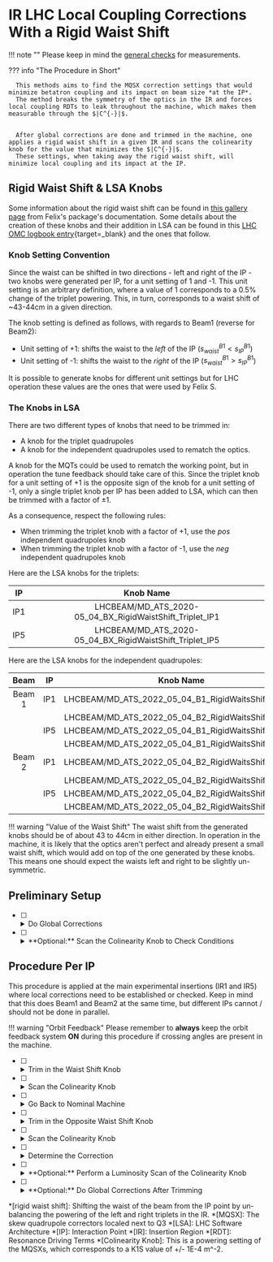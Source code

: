 # IR LHC Local Coupling Corrections With a Rigid Waist Shift

!!! note ""
    Please keep in mind the [general checks](general_checks.md) for measurements.

??? info "The Procedure in Short"

      This methods aims to find the MQSX correction settings that would minimize betatron coupling and its impact on beam size *at the IP*.
      The method breaks the symmetry of the optics in the IR and forces local coupling RDTs to leak throughout the machine, which makes them measurable through the $|C^{-}|$.


      After global corrections are done and trimmed in the machine, one applies a rigid waist shift in a given IR and scans the colinearity knob for the value that minimizes the $|C^{-}|$.
      These settings, when taking away the rigid waist shift, will minimize local coupling and its impact at the IP.

## Rigid Waist Shift & LSA Knobs

Some information about the rigid waist shift can be found in [this gallery page][rws_gallery] from Felix's package's documentation.
Some details about the creation of these knobs and their addition in LSA can be found in this [LHC OMC logbook entry](https://be-op-logbook.web.cern.ch/elogbook-server/GET/showEventInLogbook/3545713){target=_blank} and the ones that follow.

### Knob Setting Convention

Since the waist can be shifted in two directions - left and right of the IP - two knobs were generated per IP, for a unit setting of $1$ and -$1$.
This unit setting is an arbitrary definition, where a value of $1$ corresponds to a $0.5$% change of the triplet powering.
This, in turn, corresponds to  a waist shift of ~43-44cm in a given direction.

The knob setting is defined as follows, with regards to Beam1 (reverse for Beam2):

- Unit setting of +$1$: shifts the waist to the _left_ of the IP ($s_{waist}^{B1} < s_{IP}^{B1}$)
- Unit setting of -$1$: shifts the waist to the _right_ of the IP ($s_{waist}^{B1} > s_{IP}^{B1}$)

It is possible to generate knobs for different unit settings but for LHC operation these values are the ones that were used by Felix S.

### The Knobs in LSA

There are two different types of knobs that need to be trimmed in:

- A knob for the triplet quadrupoles
- A knob for the independent quadrupoles used to rematch the optics.

A knob for the MQTs could be used to rematch the working point, but in operation the tune feedback should take care of this.
Since the triplet knob for a unit setting of +$1$ is the opposite sign of the knob for a unit setting of -$1$, only a single triplet knob per IP has been added to LSA, which can then be trimmed with a factor of ±$1$.

As a consequence, respect the following rules:

 - When trimming the triplet knob with a factor of +$1$, use the *pos* independent quadrupoles knob
 - When trimming the triplet knob with a factor of -$1$, use the *neg* independent quadrupoles knob

Here are the LSA knobs for the triplets:
<!-- Triplet knobs table -->
|  IP   |                        Knob Name                         |
| :---: | :------------------------------------------------------: |
|  IP1  | LHCBEAM/MD_ATS_2020-05_04_BX_RigidWaistShift_Triplet_IP1 |
|  IP5  | LHCBEAM/MD_ATS_2020-05_04_BX_RigidWaistShift_Triplet_IP5 |
<!-- Triplet knobs table -->

Here are the LSA knobs for the independent quadrupoles:
<!-- Quadrupoles knobs table -->
|  Beam  |  IP   |                      Knob Name                      |
| :----: | :---: | :-------------------------------------------------: |
| Beam 1 |  IP1  | LHCBEAM/MD_ATS_2022_05_04_B1_RigidWaitsShift_IP1neg |
|        |       | LHCBEAM/MD_ATS_2022_05_04_B2_RigidWaitsShift_IP1pos |
|        |  IP5  | LHCBEAM/MD_ATS_2022_05_04_B1_RigidWaitsShift_IP5neg |
|        |       | LHCBEAM/MD_ATS_2022_05_04_B1_RigidWaitsShift_IP5pos |
| Beam 2 |  IP1  | LHCBEAM/MD_ATS_2022_05_04_B2_RigidWaitsShift_IP1neg |
|        |       | LHCBEAM/MD_ATS_2022_05_04_B2_RigidWaitsShift_IP1pos |
|        |  IP5  | LHCBEAM/MD_ATS_2022_05_04_B2_RigidWaitsShift_IP5neg |
|        |       | LHCBEAM/MD_ATS_2022_05_04_B2_RigidWaitsShift_IP5pos |
<!-- Quadrupoles knobs table -->

!!! warning "Value of the Waist Shift"
      The waist shift from the generated knobs should be of about 43 to 44cm in either direction.
      In operation in the machine, it is likely that the optics aren't perfect and already present a small waist shift, which would add on top of the one generated by these knobs.
      This means one should expect the waists left and right to be slightly un-symmetric.

## Preliminary Setup

- [ ] <details class="nodeco"><summary>Do Global Corrections</summary>
      <p> This procedure needs global corrections to be trimmed in the machine first, so optics and *global coupling* should be taken care of beforehand.
      </p></details>

- [ ] <details class="nodeco"><summary>**Optional:** Scan the Colinearity Knob to Check Conditions</summary>
      <p> If time allows, ideally we would scan the colinearity knob to ensure we see very small variations of the $|C^{-}|$.
      If strong variations are noticed, then the expected conditions for the procedure are not met: either the phase advance between left and right MQSXs is off, or the $\sqrt{\beta_x \beta_y}$ is significantly wrong at these elements.
      </p></details>

## Procedure Per IP

This procedure is applied at the main experimental insertions (IR1 and IR5) where local corrections need to be established or checked.
Keep in mind that this does Beam1 and Beam2 at the same time, but different IPs cannot / should not be done in parallel.

!!! warning "Orbit Feedback"
      Please remember to **always** keep the orbit feedback system **ON** during this procedure if crossing angles are present in the machine.

- [ ] <details class="nodeco"><summary>Trim in the Waist Shift Knob</summary>
      <p> Trim the prepared knob in the machine, for a certain direction (waist left/right of the IP).
      Remember that this affects both beams at the same time.
      </p></details>

- [ ] <details class="nodeco"><summary>Scan the Colinearity Knob</summary>
      <p> Trim the colinearity knob, about half a unit at a time.
      For each setting, do some kicks and measure the $|C^{-}|$.
      </p></details>

- [ ] <details class="nodeco"><summary>Go Back to Nominal Machine</summary>
      <p> Trim out the rigid waist shift, and ensure that no drift from nominal is observed.
      If needed, do another round of global corrections.
      </p></details>

- [ ] <details class="nodeco"><summary>Trim in the Opposite Waist Shift Knob</summary>
      <p> Trim the prepared knob in the machine, for the other direction (waist right/left of the IP).
      </p></details>

- [ ] <details class="nodeco"><summary>Scan the Colinearity Knob</summary>
      <p> Trim the colinearity knob, about half a unit at a time.
      For each setting, do some kicks and measure the $|C^{-}|$.
      </p></details>

- [ ] <details class="nodeco"><summary>Determine the Correction</summary>
      <p> Plot the evolution of the $|C^{-}|$ against the setting of the colinearity knob, and pick the setting that minimizes it.
      The curves for each beam might not be minimized exactly around the same point, and a compromise may be needed.
      Eventually do a fit of the data to get a more accurate estimate of the correction.
      </p></details>

- [ ] <details class="nodeco"><summary>**Optional:** Perform a Luminosity Scan of the Colinearity Knob</summary>
      <p> In commissioning and if conditions allow, one can validate and fine tune the correction with a luminosity scan.
      This has to be performed without a rigid waist shift.
      </p></details>

- [ ] <details class="nodeco"><summary>**Optional:** Do Global Corrections After Trimming</summary>
      <p> One might want to do another round of global corrections, mainly coupling, after applying the determined colinearity knob setting.
      </p></details>


*[rigid waist shift]: Shifting the waist of the beam from the IP point by un-balancing the powering of the left and right triplets in the IR.
*[MQSX]: The skew quadrupole correctors localed next to Q3
*[LSA]: LHC Software Architecture
*[IP]: Interaction Point
*[IR]: Insertion Region
*[RDT]: Resonance Driving Terms
*[Colinearity Knob]: This is a powering setting of the MQSXs, which corresponds to a K1S value of +/- 1E-4 m^-2.

[rws_gallery]: https://fsoubelet.github.io/PyhDToolkit/gallery/demo_lhc_rigid_waist_shift.html